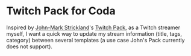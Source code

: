 # Twitch Pack for Coda

Inspired by [John-Mark Strickland](https://devpost.com/johnmarkstrickland)'s [Twitch Pack](https://devpost.com/software/twitch-pack-integration), as a Twitch streamer myself, I want a quick way to update my stream information (title, tags, category) between several templates (a use case John's Pack currently does not support).
